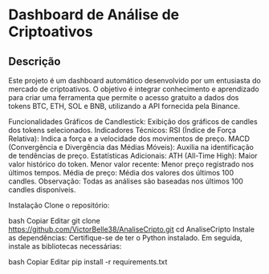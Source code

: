 # Dashboard de Análise de Criptoativos
## Descrição
Este projeto é um dashboard automático desenvolvido por um entusiasta do mercado de criptoativos. O objetivo é integrar conhecimento e aprendizado para criar uma ferramenta que permite o acesso gratuito a dados dos tokens BTC, ETH, SOL e BNB, utilizando a API fornecida pela Binance.

Funcionalidades
Gráficos de Candlestick: Exibição dos gráficos de candles dos tokens selecionados.
Indicadores Técnicos:
RSI (Índice de Força Relativa): Indica a força e a velocidade dos movimentos de preço.
MACD (Convergência e Divergência das Médias Móveis): Auxilia na identificação de tendências de preço.
Estatísticas Adicionais:
ATH (All-Time High): Maior valor histórico do token.
Menor valor recente: Menor preço registrado nos últimos tempos.
Média de preço: Média dos valores dos últimos 100 candles.
Observação: Todas as análises são baseadas nos últimos 100 candles disponíveis.

Instalação
Clone o repositório:

bash
Copiar
Editar
git clone https://github.com/VictorBelle38/AnaliseCripto.git
cd AnaliseCripto
Instale as dependências: Certifique-se de ter o Python instalado. Em seguida, instale as bibliotecas necessárias:

bash
Copiar
Editar
pip install -r requirements.txt
